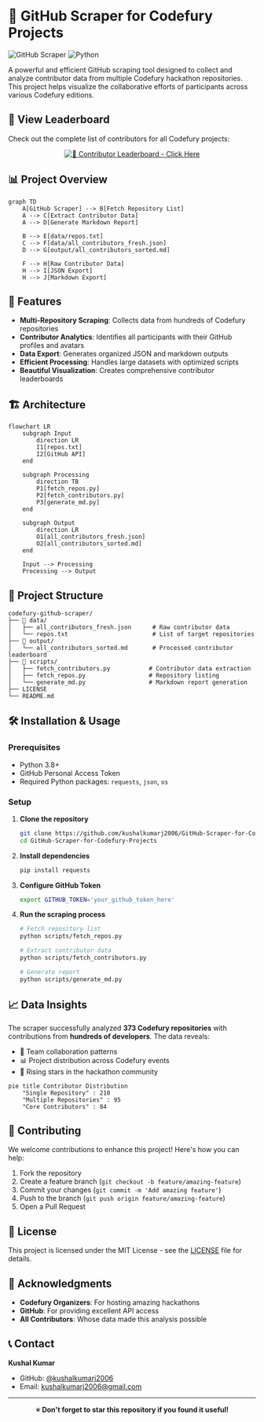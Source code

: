 # 🌟 GitHub Scraper for Codefury Projects

![GitHub Scraper](https://img.shields.io/badge/Project-GitHub%20Scraper-blueviolet)
![Python](https://img.shields.io/badge/Language-Python-green)

A powerful and efficient GitHub scraping tool designed to collect and analyze contributor data from multiple Codefury hackathon repositories. This project helps visualize the collaborative efforts of participants across various Codefury editions.

## 📄 View Leaderboard

Check out the complete list of contributors for all Codefury projects:

<div align="center">

[![🚀 Contributor Leaderboard - Click Here](https://img.shields.io/badge/🚀%20Contributor%20Leaderboard-Click%20Here-brightgreen?style=for-the-badge&logo=github)](output/all_contributors_sorted.md)

</div>


## 📊 Project Overview

```mermaid
graph TD
    A[GitHub Scraper] --> B[Fetch Repository List]
    A --> C[Extract Contributor Data]
    A --> D[Generate Markdown Report]
    
    B --> E[data/repos.txt]
    C --> F[data/all_contributors_fresh.json]
    D --> G[output/all_contributors_sorted.md]
    
    F --> H[Raw Contributor Data]
    H --> I[JSON Export]
    H --> J[Markdown Export]

```

## 🚀 Features

- **Multi-Repository Scraping**: Collects data from hundreds of Codefury repositories
- **Contributor Analytics**: Identifies all participants with their GitHub profiles and avatars
- **Data Export**: Generates organized JSON and markdown outputs
- **Efficient Processing**: Handles large datasets with optimized scripts
- **Beautiful Visualization**: Creates comprehensive contributor leaderboards

## 🏗️ Architecture

```mermaid
flowchart LR
    subgraph Input
        direction LR
        I1[repos.txt]
        I2[GitHub API]
    end

    subgraph Processing
        direction TB
        P1[fetch_repos.py]
        P2[fetch_contributors.py]
        P3[generate_md.py]
    end

    subgraph Output
        direction LR
        O1[all_contributors_fresh.json]
        O2[all_contributors_sorted.md]
    end

    Input --> Processing
    Processing --> Output
```

## 📁 Project Structure

```
codefury-github-scraper/
├── 📂 data/
│   ├── all_contributors_fresh.json      # Raw contributor data
│   └── repos.txt                        # List of target repositories
├── 📂 output/
│   └── all_contributors_sorted.md       # Processed contributor leaderboard
├── 📂 scripts/
│   ├── fetch_contributors.py           # Contributor data extraction
│   ├── fetch_repos.py                  # Repository listing
│   └── generate_md.py                  # Markdown report generation
├── LICENSE
└── README.md
```

## 🛠️ Installation & Usage

### Prerequisites
- Python 3.8+
- GitHub Personal Access Token
- Required Python packages: `requests`, `json`, `os`

### Setup

1. **Clone the repository**
   ```bash
   git clone https://github.com/kushalkumarj2006/GitHub-Scraper-for-Codefury-Projects.git
   cd GitHub-Scraper-for-Codefury-Projects
   ```

2. **Install dependencies**
   ```bash
   pip install requests
   ```

3. **Configure GitHub Token**
   ```bash
   export GITHUB_TOKEN='your_github_token_here'
   ```

4. **Run the scraping process**
   ```bash
   # Fetch repository list
   python scripts/fetch_repos.py
   
   # Extract contributor data
   python scripts/fetch_contributors.py
   
   # Generate report
   python scripts/generate_md.py
   ```

## 📈 Data Insights

The scraper successfully analyzed **373 Codefury repositories** with contributions from **hundreds of developers**. The data reveals:

- 👥 Team collaboration patterns
- 📊 Project distribution across Codefury events
- 🌟 Rising stars in the hackathon community

```mermaid
pie title Contributor Distribution
    "Single Repository" : 210
    "Multiple Repositories" : 95
    "Core Contributors" : 84
```

## 🤝 Contributing

We welcome contributions to enhance this project! Here's how you can help:

1. Fork the repository
2. Create a feature branch (`git checkout -b feature/amazing-feature`)
3. Commit your changes (`git commit -m 'Add amazing feature'`)
4. Push to the branch (`git push origin feature/amazing-feature`)
5. Open a Pull Request

## 📄 License

This project is licensed under the MIT License - see the [LICENSE](LICENSE) file for details.

## 🙏 Acknowledgments

- **Codefury Organizers**: For hosting amazing hackathons
- **GitHub**: For providing excellent API access
- **All Contributors**: Whose data made this analysis possible

## 📞 Contact

**Kushal Kumar**  
- GitHub: [@kushalkumarj2006](https://github.com/kushalkumarj2006)
- Email: kushalkumarj2006@gmail.com

---

<div align="center">

**⭐ Don't forget to star this repository if you found it useful!**

</div>
